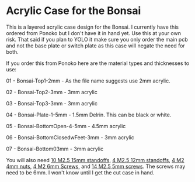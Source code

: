 # Acrylic Case for the Bonsai
This is a layered acrylic case design for the Bonsai.  I currently have this ordered from Ponoko but I don't have it in hand yet.  Use this at your own risk.  That said if you plan to YOLO it make sure you only order the main pcb and not the base plate or switch plate as this case will negate the need for both.

If you order this from Ponoko here are the material types and thicknesses to use:

01 - Bonsai-Top1-2mm - As the file name suggests use 2mm acrylic.

02 - Bonsai-Top2-3mm - 3mm acrylic

03 - Bonsai-Top3-3mm - 3mm acrylic

04 - Bonsai-Plate-1-5mm - 1.5mm Delrin.  This can be black or white.

05 - Bonsai-BottomOpen-4-5mm - 4.5mm acrylic

06 - Bonsai-BottomClosedwFeet-3mm - 3mm acrylic

07 - Bonsai-Bottom03mm - 3mm acrylic

You will also need [10 M2.5 15mm standoffs](https://www.harwin.com/products/R25-1001502/), [4 M2.5 12mm standoffs](https://www.harwin.com/products/R25-1001202/), [4 M2 4mm nuts](https://www.harwin.com/products/M80-2430000B/), [4 M2 6mm Screws](https://www.amazon.com/gp/product/B07HGNNCLV/), and [14 M2.5 5mm screws](https://www.amazon.com/Machine-Plated-Phillips-M2-5-0-45-Threads/dp/B000NHVPPO/).  The screws may need to be 6mm.  I won't know until I get the cut case in hand.
